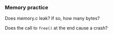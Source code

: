 ### Memory practice

Does memory.c leak? If so, how many bytes?

Does the call to `free()` at the end cause a crash?
